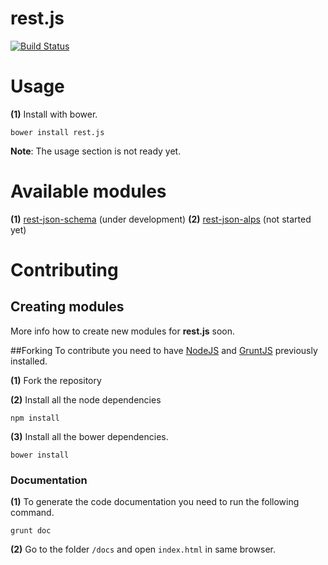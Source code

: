 rest.js
===========
[![Build Status](https://travis-ci.org/TrueRest/rest.js.svg?branch=master)](https://travis-ci.org/TrueRest/rest.js)


# Usage

**(1)** Install with bower.
```
bower install rest.js
```

**Note**: The usage section is not ready yet.

# Available modules

**(1)** [rest-json-schema](https://github.com/TrueRest/rest-json-schema) (under development)
**(2)** [rest-json-alps](https://github.com/TrueRest/rest-json-alps) (not started yet)

# Contributing

## Creating modules
  More info how to create new modules for **rest.js** soon.

##Forking
To contribute you need to have [NodeJS](https://nodejs.org/en/) and [GruntJS](http://gruntjs.com/) previously installed.

**(1)** Fork the repository

**(2)** Install all the node dependencies
```
npm install
```

**(3)** Install all the bower dependencies.
```
bower install
```

### Documentation
**(1)** To generate the code documentation you need to run the following command.
```
grunt doc
```

**(2)** Go to the folder `/docs` and open `index.html` in same browser.
